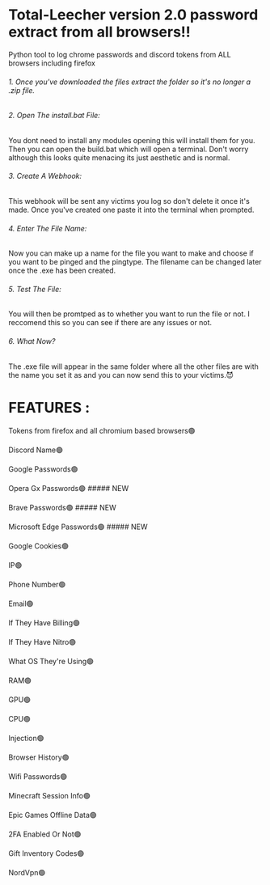 # Total-Leecher version 2.0 password extract from all browsers!!
Python tool to log chrome passwords and discord tokens from ALL browsers including firefox

###### 1. Once you've downloaded the files extract the folder so it's no longer a .zip file.

###### 2. Open The install.bat File:

You dont need to install any modules opening this will install them for you. Then you can open the build.bat which will 
open a terminal. Don't worry although this looks quite menacing its just aesthetic and is normal.

###### 3. Create A Webhook:

This webhook will be sent any victims you log so don't delete it once it's made. Once you've created one paste it 
into the terminal when prompted.

###### 4. Enter The File Name:

Now you can make up a name for the file you want to make and choose if you want to be pinged and the pingtype. The filename can be changed later 
once the .exe has been created.

###### 5. Test The File:

You will then be promtped as to whether you want to run the file or not. I reccomend this so you 
can see if there are any issues or not.

###### 6. What Now?

The .exe file will appear in the same folder where all the other files are with the name you set it as and you can now send 
this to your victims.😈

# FEATURES : 

Tokens from firefox and all chromium based browsers🟢

Discord Name🟢

Google Passwords🟢

Opera Gx Passwords🟢 ##### NEW

Brave Passwords🟢 ##### NEW

Microsoft Edge Passwords🟢 ##### NEW

Google Cookies🟢

IP🟢

Phone Number🟢

Email🟢

If They Have Billing🟢

If They Have Nitro🟢

What OS They're Using🟢

RAM🟢

GPU🟢

CPU🟢

Injection🟢

Browser History🟢

Wifi Passwords🟢

Minecraft Session Info🟢

Epic Games Offline Data🟢

2FA Enabled Or Not🟢

Gift Inventory Codes🟢

NordVpn🟢
